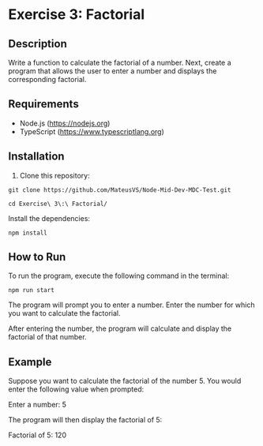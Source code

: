 # Exercise 3: Factorial

## Description

Write a function to calculate the factorial of a number. Next, create a program that allows the user to enter a number and displays the corresponding factorial.

## Requirements

- Node.js (https://nodejs.org)
- TypeScript (https://www.typescriptlang.org)

## Installation

1. Clone this repository:

```
git clone https://github.com/MateusVS/Node-Mid-Dev-MDC-Test.git
```

```
cd Exercise\ 3\:\ Factorial/
```

Install the dependencies:

```
npm install
```

## How to Run
To run the program, execute the following command in the terminal:

```
npm run start
```

The program will prompt you to enter a number. Enter the number for which you want to calculate the factorial.

After entering the number, the program will calculate and display the factorial of that number.

## Example
Suppose you want to calculate the factorial of the number 5. You would enter the following value when prompted:

Enter a number: 5

The program will then display the factorial of 5:

Factorial of 5: 120
